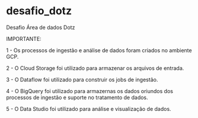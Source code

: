 # desafio_dotz
Desafio Área de dados Dotz

IMPORTANTE:

1 - Os processos de ingestão e análise de dados foram criados no ambiente GCP.

2 - O Cloud Storage foi utilizado para armazenar os arquivos de entrada.

3 - O Dataflow foi utilizado para construir os jobs de ingestão.

4 - O BigQuery foi utilizado para armazernas os dados oriundos dos processos de ingestão e suporte no tratamento de dados.

5 - O Data Studio foi utilizado para análise e visualização de dados.
